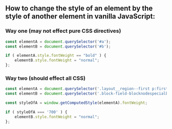 ## How to change the style of an element by the style of another element in vanilla JavaScript:

### Way one (may not effect pure CSS directives)

```js
const elementA = document.querySelector('#a');
const elementB = document.querySelector('#b');

if ( elementA.style.fontWeight == "bold" ) {
    elementB.style.fontWeight = "normal";
};
````

### Way two (should effect all CSS)

```js
const elementA = document.querySelector('.layout__region--first p:first-child');
const elementB = document.querySelector('.block-field-blocknodespecialbody p:nth-child(1)');

const styleOfA = window.getComputedStyle(elementA).fontWeight;

if ( styleOfA === '700' ) {
    elementB.style.fontWeight = "normal";
};
```
